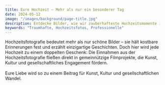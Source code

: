 ```yaml
---
title: Eure Hochzeit – Mehr als nur ein besonderer Tag
date: 2024-05-12
image: "/images/background/page-title.jpg"
description: Entdecke Bilder, wie wir zauberhafteste Hochzeitsmomente in Bilder verewigen. Lass dich von uns inspirieren und sichere dir unvergessliche Erinnerungen
keywords: "Traumhafte, Hochzeitsfotos, Professionelle"
---
```

Hochzeitsfotografie bedeutet mehr als nur schöne Bilder – sie hält kostbare Erinnerungen fest und erzählt einzigartige Geschichten. Doch hier wird jede Hochzeit zu einem doppelten Geschenk: Die Einnahmen aus der Hochzeitsfotografie fließen direkt in gemeinnützige Filmprojekte, die Kunst, Kultur und gesellschaftliches Engagement fördern.
</br></br>Eure Liebe wird so zu einem Beitrag für Kunst, Kultur und gesellschaftlichen Wandel.